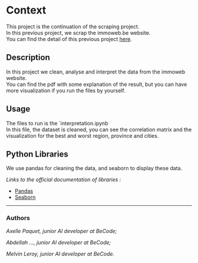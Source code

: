 # Context

This project is the continuation of the scraping project.  
In this previous project, we scrap the immoweb.be website.  
You can find the detail of this previous project [here](https://github.com/Ezamey/challenge-collecting-data).  

## Description

In this project we clean, analyse and interpret the data from the immoweb website.  
You can find the pdf with some explanation of the result, but you can have more visualization if you run the files by yourself.  

## Usage

The files to run is the `interpretation.ipynb  
In this file, the dataset is cleaned, you can see the correlation matrix and the visualization for the best and worst region, province and cities.  

## Python Libraries

We use pandas for cleaning the data, and seaborn to display these data.

*Links to the official documentation of libraries :*
- [Pandas](https://pandas.pydata.org/docs/reference/index.html#api)  
- [Seaborn](http://seaborn.pydata.org/api.html)   
  
-----
### Authors

*Axelle Paquet, junior AI developer at BeCode;*

*Abdellah ..., junior AI developer at BeCode;*

*Melvin Leroy, junior AI developer at BeCode.*
